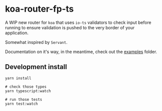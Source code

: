 # koa-router-fp-ts

A WIP new router for `koa` that uses `io-ts` validators to check input before
running to ensure validation is pushed to the very border of your application.

Somewhat inspired by `Servant`.

Documentation on it's way, in the meantime, check out the [examples](https://github.com/danieljharvey/koa-router-fp-ts/tree/trunk/src/examples) folder.

## Development install

```
yarn install

# check those types
yarn typescript:watch

# run those tests
yarn test:watch
```
